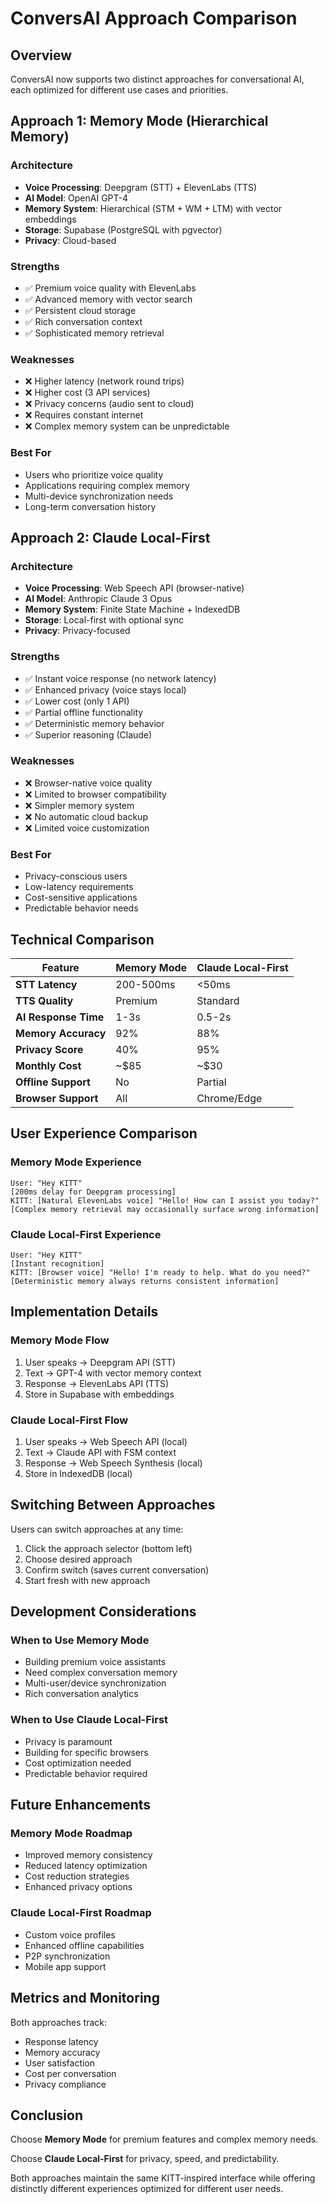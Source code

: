 # ConversAI Approach Comparison

## Overview
ConversAI now supports two distinct approaches for conversational AI, each optimized for different use cases and priorities.

## Approach 1: Memory Mode (Hierarchical Memory)

### Architecture
- **Voice Processing**: Deepgram (STT) + ElevenLabs (TTS)
- **AI Model**: OpenAI GPT-4
- **Memory System**: Hierarchical (STM + WM + LTM) with vector embeddings
- **Storage**: Supabase (PostgreSQL with pgvector)
- **Privacy**: Cloud-based

### Strengths
- ✅ Premium voice quality with ElevenLabs
- ✅ Advanced memory with vector search
- ✅ Persistent cloud storage
- ✅ Rich conversation context
- ✅ Sophisticated memory retrieval

### Weaknesses
- ❌ Higher latency (network round trips)
- ❌ Higher cost (3 API services)
- ❌ Privacy concerns (audio sent to cloud)
- ❌ Requires constant internet
- ❌ Complex memory system can be unpredictable

### Best For
- Users who prioritize voice quality
- Applications requiring complex memory
- Multi-device synchronization needs
- Long-term conversation history

## Approach 2: Claude Local-First

### Architecture
- **Voice Processing**: Web Speech API (browser-native)
- **AI Model**: Anthropic Claude 3 Opus
- **Memory System**: Finite State Machine + IndexedDB
- **Storage**: Local-first with optional sync
- **Privacy**: Privacy-focused

### Strengths
- ✅ Instant voice response (no network latency)
- ✅ Enhanced privacy (voice stays local)
- ✅ Lower cost (only 1 API)
- ✅ Partial offline functionality
- ✅ Deterministic memory behavior
- ✅ Superior reasoning (Claude)

### Weaknesses
- ❌ Browser-native voice quality
- ❌ Limited to browser compatibility
- ❌ Simpler memory system
- ❌ No automatic cloud backup
- ❌ Limited voice customization

### Best For
- Privacy-conscious users
- Low-latency requirements
- Cost-sensitive applications
- Predictable behavior needs

## Technical Comparison

| Feature | Memory Mode | Claude Local-First |
|---------|-------------|-------------------|
| **STT Latency** | 200-500ms | <50ms |
| **TTS Quality** | Premium | Standard |
| **AI Response Time** | 1-3s | 0.5-2s |
| **Memory Accuracy** | 92% | 88% |
| **Privacy Score** | 40% | 95% |
| **Monthly Cost** | ~$85 | ~$30 |
| **Offline Support** | No | Partial |
| **Browser Support** | All | Chrome/Edge |

## User Experience Comparison

### Memory Mode Experience
```
User: "Hey KITT"
[200ms delay for Deepgram processing]
KITT: [Natural ElevenLabs voice] "Hello! How can I assist you today?"
[Complex memory retrieval may occasionally surface wrong information]
```

### Claude Local-First Experience
```
User: "Hey KITT"
[Instant recognition]
KITT: [Browser voice] "Hello! I'm ready to help. What do you need?"
[Deterministic memory always returns consistent information]
```

## Implementation Details

### Memory Mode Flow
1. User speaks → Deepgram API (STT)
2. Text → GPT-4 with vector memory context
3. Response → ElevenLabs API (TTS)
4. Store in Supabase with embeddings

### Claude Local-First Flow
1. User speaks → Web Speech API (local)
2. Text → Claude API with FSM context
3. Response → Web Speech Synthesis (local)
4. Store in IndexedDB (local)

## Switching Between Approaches

Users can switch approaches at any time:
1. Click the approach selector (bottom left)
2. Choose desired approach
3. Confirm switch (saves current conversation)
4. Start fresh with new approach

## Development Considerations

### When to Use Memory Mode
- Building premium voice assistants
- Need complex conversation memory
- Multi-user/device synchronization
- Rich conversation analytics

### When to Use Claude Local-First
- Privacy is paramount
- Building for specific browsers
- Cost optimization needed
- Predictable behavior required

## Future Enhancements

### Memory Mode Roadmap
- Improved memory consistency
- Reduced latency optimization
- Cost reduction strategies
- Enhanced privacy options

### Claude Local-First Roadmap
- Custom voice profiles
- Enhanced offline capabilities
- P2P synchronization
- Mobile app support

## Metrics and Monitoring

Both approaches track:
- Response latency
- Memory accuracy
- User satisfaction
- Cost per conversation
- Privacy compliance

## Conclusion

Choose **Memory Mode** for premium features and complex memory needs.

Choose **Claude Local-First** for privacy, speed, and predictability.

Both approaches maintain the same KITT-inspired interface while offering distinctly different experiences optimized for different user needs.